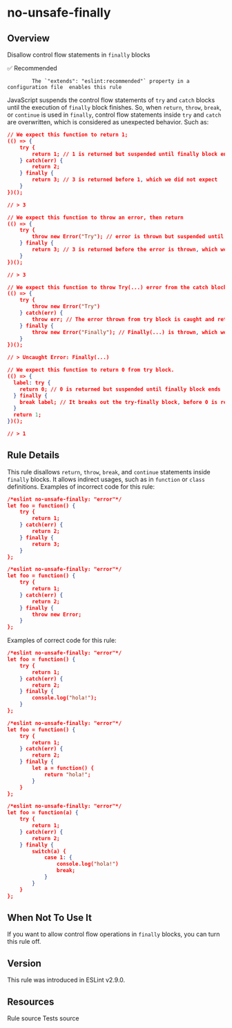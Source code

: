 
# no-unsafe-finally
## Overview
Disallow control flow statements in `finally` blocks


✅ Recommended

            The `"extends": "eslint:recommended"` property in a configuration file  enables this rule
        


JavaScript suspends the control flow statements of `try` and `catch` blocks until the execution of `finally` block finishes. So, when `return`, `throw`, `break`, or `continue` is used in `finally`, control flow statements inside `try` and `catch` are overwritten, which is considered as unexpected behavior. Such as:

```json
// We expect this function to return 1;
(() => {
    try {
        return 1; // 1 is returned but suspended until finally block ends
    } catch(err) {
        return 2;
    } finally {
        return 3; // 3 is returned before 1, which we did not expect
    }
})();

// > 3
```

```json
// We expect this function to throw an error, then return
(() => {
    try {
        throw new Error("Try"); // error is thrown but suspended until finally block ends
    } finally {
        return 3; // 3 is returned before the error is thrown, which we did not expect
    }
})();

// > 3
```

```json
// We expect this function to throw Try(...) error from the catch block
(() => {
    try {
        throw new Error("Try")
    } catch(err) {
        throw err; // The error thrown from try block is caught and rethrown
    } finally {
        throw new Error("Finally"); // Finally(...) is thrown, which we did not expect
    }
})();

// > Uncaught Error: Finally(...)
```

```json
// We expect this function to return 0 from try block.
(() => {
  label: try {
    return 0; // 0 is returned but suspended until finally block ends
  } finally {
    break label; // It breaks out the try-finally block, before 0 is returned.
  }
  return 1;
})();

// > 1
```
## Rule Details
This rule disallows `return`, `throw`, `break`, and `continue` statements inside `finally` blocks. It allows indirect usages, such as in `function` or `class` definitions.
Examples of incorrect code for this rule:


```json
/*eslint no-unsafe-finally: "error"*/
let foo = function() {
    try {
        return 1;
    } catch(err) {
        return 2;
    } finally {
        return 3;
    }
};
```


```json
/*eslint no-unsafe-finally: "error"*/
let foo = function() {
    try {
        return 1;
    } catch(err) {
        return 2;
    } finally {
        throw new Error;
    }
};
```
Examples of correct code for this rule:


```json
/*eslint no-unsafe-finally: "error"*/
let foo = function() {
    try {
        return 1;
    } catch(err) {
        return 2;
    } finally {
        console.log("hola!");
    }
};
```


```json
/*eslint no-unsafe-finally: "error"*/
let foo = function() {
    try {
        return 1;
    } catch(err) {
        return 2;
    } finally {
        let a = function() {
            return "hola!";
        }
    }
};
```


```json
/*eslint no-unsafe-finally: "error"*/
let foo = function(a) {
    try {
        return 1;
    } catch(err) {
        return 2;
    } finally {
        switch(a) {
            case 1: {
                console.log("hola!")
                break;
            }
        }
    }
};
```
## When Not To Use It
If you want to allow control flow operations in `finally` blocks, you can turn this rule off.
## Version
This rule was introduced in ESLint v2.9.0.
## Resources

Rule source 
Tests source 

